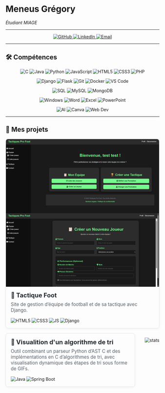# Meneus Grégory  
_Étudiant MIAGE_

---

<p align="center">
  <a href="https://github.com/greg95400">
    <img src="https://img.shields.io/badge/GitHub-Profile-black?logo=github" alt="GitHub"/>
  </a>
  <a href="www.linkedin.com/in/grégory-meneus-8379a5309">
    <img src="https://img.shields.io/badge/LinkedIn-Connect-blue?logo=linkedin" alt="LinkedIn"/>
  </a>
  <a href="mailto:gregory.meneus.pro@gmail.com">
    <img src="https://img.shields.io/badge/Email-contact-red?logo=gmail" alt="Email"/>
  </a>
</p>

---

## 🛠️ Compétences

<p align="center">
  <img alt="C" src="https://img.shields.io/badge/C-A8B9CC?logo=c&logoColor=white" />
  <img alt="Java" src="https://img.shields.io/badge/Java-ED8B00?logo=java&logoColor=white" />
  <img alt="Python" src="https://img.shields.io/badge/Python-3776AB?logo=python&logoColor=white" />
  <img alt="JavaScript" src="https://img.shields.io/badge/JavaScript-F7DF1E?logo=javascript&logoColor=black" />
  <img alt="HTML5" src="https://img.shields.io/badge/HTML5-E34F26?logo=html5&logoColor=white" />
  <img alt="CSS3" src="https://img.shields.io/badge/CSS3-1572B6?logo=css3&logoColor=white" />
  <img alt="PHP" src="https://img.shields.io/badge/PHP-777BB4?logo=php&logoColor=white" />
</p>

<p align="center">
  <img alt="Django" src="https://img.shields.io/badge/Django-092E20?logo=django&logoColor=white" />
  <img alt="Flask" src="https://img.shields.io/badge/Flask-000000?logo=flask&logoColor=white" />
  <img alt="Git" src="https://img.shields.io/badge/Git-F05032?logo=git&logoColor=white" />
  <img alt="Docker" src="https://img.shields.io/badge/Docker-2496ED?logo=docker&logoColor=white" />
  <img alt="VS Code" src="https://img.shields.io/badge/VS%20Code-007ACC?logo=visual-studio-code&logoColor=white" />
</p>

<p align="center">
  <img alt="SQL" src="https://img.shields.io/badge/SQL-003B57?logo=postgresql&logoColor=white" />
  <img alt="MySQL" src="https://img.shields.io/badge/MySQL-4479A1?logo=mysql&logoColor=white" />
  <img alt="MongoDB" src="https://img.shields.io/badge/MongoDB-47A248?logo=mongodb&logoColor=white" />
</p>

<p align="center">
  <img alt="Windows" src="https://img.shields.io/badge/Windows-0078D6?logo=windows&logoColor=white" />
  <img alt="Word" src="https://img.shields.io/badge/Word-2B579A?logo=microsoftword&logoColor=white" />
  <img alt="Excel" src="https://img.shields.io/badge/Excel-217346?logo=microsoftexcel&logoColor=white" />
  <img alt="PowerPoint" src="https://img.shields.io/badge/PowerPoint-D24726?logo=microsoftpowerpoint&logoColor=white" />
</p>

<p align="center">
  <img alt="AI" src="https://img.shields.io/badge/AI-FC636B?logo=openai&logoColor=white" />
  <img alt="Canva" src="https://img.shields.io/badge/Canva-00C4CC?logo=canva&logoColor=white" />
  <img alt="Web Dev" src="https://img.shields.io/badge/Web%20Development-F1502F?logo=html5&logoColor=white" />
</p>

---

## 🚀 Mes projets

<div style="display:flex; gap:1rem; flex-wrap:wrap; justify-content:center; margin-top:1rem;">

  <!-- ProjetWeb2024 avec deux images plein large -->
  <div style="flex:1 1 300px; border:1px solid #e1e4e8; border-radius:8px; overflow:hidden; box-shadow:0 2px 8px rgba(0,0,0,0.05);">
    <img src="https://raw.githubusercontent.com/Noe932/ProjetWeb2024/main/assets/home.png"
         alt="Accueil ProjetWeb2024" style="width:100%; display:block;" />
    <img src="https://raw.githubusercontent.com/Noe932/ProjetWeb2024/main/assets/create-player.png"
         alt="Formulaire Créer Joueur" style="width:100%; display:block;" />
    <div style="padding:1rem;">
      <h3 style="margin:0 0 .5rem; font-size:1.25rem;">
        <a href="https://github.com/Noe932/ProjetWeb2024" target="_blank"
           style="text-decoration:none; color:#24292e;">
          🔗 Tactique Foot
        </a>
      </h3>
      <p style="margin:0 0 1rem; font-size:0.95rem; color:#57606a;">
        Site de gestion d’équipe de football et de sa tactique avec Django.
      </p>
      <p style="margin:0;">
        <img src="https://img.shields.io/badge/HTML5-E34F26?logo=html5&logoColor=white" alt="HTML5" />
        <img src="https://img.shields.io/badge/CSS3-1572B6?logo=css3&logoColor=white" alt="CSS3" />
        <img src="https://img.shields.io/badge/JavaScript-F7DF1E?logo=javascript&logoColor=black" alt="JS" />
        <img src="https://img.shields.io/badge/Django-092E20?logo=django&logoColor=white" alt="Django" />
      </p>
    </div>
  </div>

 <!-- Projet-INFO -->
<div style="flex:1 1 300px; border:1px solid #e1e4e8; border-radius:8px; overflow:hidden; box-shadow:0 2px 8px rgba(0,0,0,0.05);">
  <div style="padding:1rem;">
    <h3 style="margin:0 0 .5rem; font-size:1.25rem;">
      <a href="https://github.com/Noe932/Projet-INFO" target="_blank"
         style="text-decoration:none; color:#24292e;">
        🔗 Visualition d'un algorithme de tri
      </a>
    </h3>
    <p style="margin:0 0 1rem; font-size:0.95rem; color:#57606a;">
Outil combinant un parseur Python d’AST C et des implémentations en C d’algorithmes de tri, avec visualisation dynamique des étapes de tri sous forme de GIFs.
    </p>
    <p style="margin:0;">
      <img src="https://img.shields.io/badge/Java-ED8B00?logo=java&logoColor=white" alt="Java" />
      <img src="https://img.shields.io/badge/SpringBoot-6DB33F?logo=spring&logoColor=white" alt="Spring Boot" />
    </p>
  </div>

</div>

---

<p align="center">
  <img src="https://github-readme-stats.vercel.app/api?username=greg95400&show_icons=true&theme=radical" alt="stats" />
</p>

